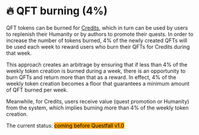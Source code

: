 # 🔥 QFT burning (4%)

QFT tokens can be burned for [Credits](../assets/gold-off-chain.md), which in turn can be used by users to replenish their Humanity or by authors to promote their quests. In order to increase the number of tokens burned, 4% of the newly created QFTs will be used each week to reward users who burn their QFTs for Credits during that week.

This approach creates an arbitrage by ensuring that if less than 4% of the weekly token creation is burned during a week, there is an opportunity to burn QFTs and return more than that as a reward. In effect, 4% of the weekly token creation becomes a floor that guarantees a minimum amount of QFT burned per week.&#x20;

Meanwhile, for Credits, users receive value (quest promotion or Humanity) from the system, which implies burning more than 4% of the weekly token creation.





The current status: <mark style="background-color:orange;">coming before Questfall v1.0</mark>&#x20;
